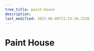 ```yaml
---
tree_title: paint-house
description: 
last_modified: 2022-06-09T21:23:28.2328
---
```


# Paint House
